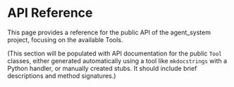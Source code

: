 # API Reference

This page provides a reference for the public API of the agent_system project, focusing on the available Tools.

(This section will be populated with API documentation for the public `Tool` classes, either generated automatically using a tool like `mkdocstrings` with a Python handler, or manually created stubs. It should include brief descriptions and method signatures.) 